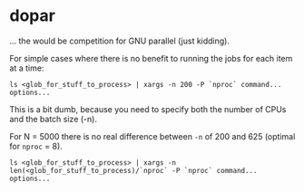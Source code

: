 # dopar

... the would be competition for GNU parallel (just kidding).

For simple cases where there is no benefit to running the jobs for each item at a time:

```
ls <glob_for_stuff_to_process> | xargs -n 200 -P `nproc` command... options... 
```

This is a bit dumb, because you need to specify both the number of CPUs and the batch size (-n).

For N = 5000 there is no real difference between `-n` of 200 and 625 (optimal for `nproc` = 8).

```
ls <glob_for_stuff_to_process> | xargs -n len(<glob_for_stuff_to_process)/`nproc` -P `nproc` command... options... 
```

